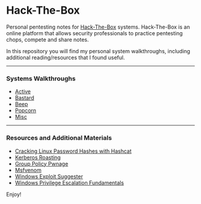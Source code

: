 # Hack-The-Box
 
Personal pentesting notes for [Hack-The-Box](https://www.hackthebox.eu) systems. Hack-The-Box is an online platform that allows security professionals to practice pentesting chops, compete and share notes.

In this repository you will find my personal system walkthroughs, including additional reading/resources that I found useful.

---
### Systems Walkthroughs

* [Active](active-htb.md)
* [Bastard](bastard-htb.md)
* [Beep](beep-htb.md)
* [Popcorn](popcorn-htb.md)
* [Misc](misc-htb.md)

---
### Resources and Additional Materials

* [Cracking Linux Password Hashes with Hashcat](https://www.youtube.com/watch?v=eq097dEB8Sw&feature=youtu.be )
* [Kerberos Roasting](https://pentestlab.blog/2018/06/12/kerberoast/)
* [Group Policy Pwnage](https://blog.rapid7.com/2016/07/27/pentesting-in-the-real-world-group-policy-pwnage/)
* [Msfvenom](https://www.offensive-security.com/metasploit-unleashed/Msfvenom/)
* [Windows Exploit Suggester](https://github.com/AonCyberLabs/Windows-Exploit-Suggester)
* [Windows Privilege Escalation Fundamentals](https://www.fuzzysecurity.com/tutorials/16.html)

Enjoy!